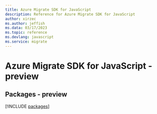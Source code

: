 ```yaml
---
title: Azure Migrate SDK for JavaScript
description: Reference for Azure Migrate SDK for JavaScript
author: xirzec
ms.author: jeffish
ms.data: 03/17/2023
ms.topic: reference
ms.devlang: javascript
ms.service: migrate
---
```

# Azure Migrate SDK for JavaScript - preview
## Packages - preview
[!INCLUDE [packages](migrate-index.md)]